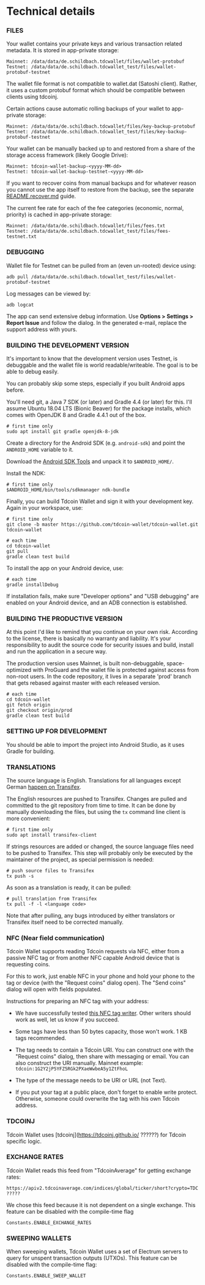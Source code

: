 Technical details
=================

### FILES

Your wallet contains your private keys and various transaction related metadata. It is stored in app-private
storage:

    Mainnet: /data/data/de.schildbach.tdcwallet/files/wallet-protobuf
    Testnet: /data/data/de.schildbach.tdcwallet_test/files/wallet-protobuf-testnet

The wallet file format is not compatible to wallet.dat (Satoshi client). Rather, it uses a custom protobuf format
which should be compatible between clients using tdcoinj.

Certain actions cause automatic rolling backups of your wallet to app-private storage:

    Mainnet: /data/data/de.schildbach.tdcwallet/files/key-backup-protobuf
    Testnet: /data/data/de.schildbach.tdcwallet_test/files/key-backup-protobuf-testnet

Your wallet can be manually backed up to and restored from a share of the storage access framework (likely Google Drive):

    Mainnet: tdcoin-wallet-backup-<yyyy-MM-dd>
    Testnet: tdcoin-wallet-backup-testnet-<yyyy-MM-dd>

If you want to recover coins from manual backups and for whatever reason you cannot use the app
itself to restore from the backup, see the separate [README.recover.md](README.recover.md) guide.

The current fee rate for each of the fee categories (economic, normal, priority) is cached in
app-private storage:

    Mainnet: /data/data/de.schildbach.tdcwallet/files/fees.txt
    Testnet: /data/data/de.schildbach.tdcwallet_test/files/fees-testnet.txt


### DEBUGGING

Wallet file for Testnet can be pulled from an (even un-rooted) device using:

    adb pull /data/data/de.schildbach.tdcwallet_test/files/wallet-protobuf-testnet

Log messages can be viewed by:

    adb logcat

The app can send extensive debug information. Use **Options > Settings > Report Issue** and follow the dialog.
In the generated e-mail, replace the support address with yours.


### BUILDING THE DEVELOPMENT VERSION

It's important to know that the development version uses Testnet, is debuggable and the wallet file
is world readable/writeable. The goal is to be able to debug easily.

You can probably skip some steps, especially if you built Android apps before.

You'll need git, a Java 7 SDK (or later) and Gradle 4.4 (or later) for this. I'll assume Ubuntu 18.04 LTS (Bionic Beaver)
for the package installs, which comes with OpenJDK 8 and Gradle 4.4.1 out of the box.

    # first time only
    sudo apt install git gradle openjdk-8-jdk

Create a directory for the Android SDK (e.g. `android-sdk`) and point the `ANDROID_HOME` variable to it.

Download the [Android SDK Tools](https://developer.android.com/studio/index.html#command-tools)
and unpack it to `$ANDROID_HOME/`.

Install the NDK:

    # first time only
    $ANDROID_HOME/bin/tools/sdkmanager ndk-bundle

Finally, you can build Tdcoin Wallet and sign it with your development key. Again in your workspace,
use:

    # first time only
    git clone -b master https://github.com/tdcoin-wallet/tdcoin-wallet.git tdcoin-wallet

    # each time
    cd tdcoin-wallet
    git pull
    gradle clean test build

To install the app on your Android device, use:

    # each time
    gradle installDebug

If installation fails, make sure "Developer options" and "USB debugging" are enabled on your Android device, and an ADB
connection is established.


### BUILDING THE PRODUCTIVE VERSION

At this point I'd like to remind that you continue on your own risk. According to the license,
there is basically no warranty and liability. It's your responsibility to audit the source code
for security issues and build, install and run the application in a secure way.

The production version uses Mainnet, is built non-debuggable, space-optimized with ProGuard and the
wallet file is protected against access from non-root users. In the code repository, it lives in a
separate 'prod' branch that gets rebased against master with each released version.

    # each time
    cd tdcoin-wallet
    git fetch origin
    git checkout origin/prod
    gradle clean test build


### SETTING UP FOR DEVELOPMENT

You should be able to import the project into Android Studio, as it uses Gradle for building.


### TRANSLATIONS

The source language is English. Translations for all languages except German [happen on Transifex](https://www.transifex.com/tdcoin-wallet/tdcoin-wallet/).

The English resources are pushed to Transifex. Changes are pulled and committed to the git
repository from time to time. It can be done by manually downloading the files, but using the `tx`
command line client is more convenient:

    # first time only
    sudo apt install transifex-client

If strings resources are added or changed, the source language files need to be pushed to
Transifex. This step will probably only be executed by the maintainer of the project, as special
permission is needed:

    # push source files to Transifex
    tx push -s

As soon as a translation is ready, it can be pulled:

    # pull translation from Transifex
    tx pull -f -l <language code>

Note that after pulling, any bugs introduced by either translators or Transifex itself need to be
corrected manually.


### NFC (Near field communication)

Tdcoin Wallet supports reading Tdcoin requests via NFC, either from a passive NFC tag or from
another NFC capable Android device that is requesting coins.

For this to work, just enable NFC in your phone and hold your phone to the tag or device (with
the "Request coins" dialog open). The "Send coins" dialog will open with fields populated.

Instructions for preparing an NFC tag with your address:

- We have successfully tested [this NFC tag writer](https://play.google.com/store/apps/details?id=com.nxp.nfc.tagwriter).
  Other writers should work as well, let us know if you succeed.

- Some tags have less than 50 bytes capacity, those won't work. 1 KB tags recommended.

- The tag needs to contain a Tdcoin URI. You can construct one with the "Request coins" dialog,
  then share with messaging or email. You can also construct the URI manually. Mainnet example:
  `tdcoin:1G2Y2jP5YFZ5RGk2PXaeWwbeA5y1ZtFhoL`

- The type of the message needs to be URI or URL (not Text).

- If you put your tag at a public place, don't forget to enable write protect. Otherwise, someone
  could overwrite the tag with his own Tdcoin address.


### TDCOINJ

Tdcoin Wallet uses [tdcoinj](https://tdcoinj.github.io/ ??????) for Tdcoin specific logic.


### EXCHANGE RATES

Tdcoin Wallet reads this feed from "TdcoinAverage" for getting exchange rates:

    https://apiv2.tdcoinaverage.com/indices/global/ticker/short?crypto=TDC ?????

We chose this feed because it is not dependent on a single exchange. This feature can be disabled
with the compile-time flag

    Constants.ENABLE_EXCHANGE_RATES


### SWEEPING WALLETS

When sweeping wallets, Tdcoin Wallet uses a set of Electrum servers to query for unspent transaction
outputs (UTXOs). This feature can be disabled with the compile-time flag:

    Constants.ENABLE_SWEEP_WALLET
